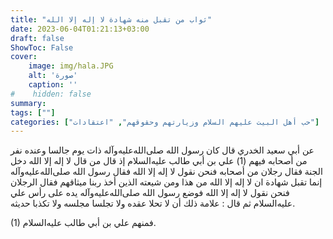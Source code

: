 ```yaml
---
title: "ثواب من تقبل منه شهادة لا إله إلا الله"
date: 2023-06-04T01:21:13+03:00
draft: false
ShowToc: False
cover:
    image: img/hala.JPG
    alt: 'صورة'
    caption: ''
#    hidden: false
summary: 
tags: [""]
categories: ["حب أهل البيت عليهم السلام وزيارتهم وحقوقهم", "اعتقادات"]
---
```

عن أبي سعيد الخدري قال كان رسول الله صلى‌الله‌عليه‌وآله
ذات يوم جالسا وعنده نفر من أصحابه فيهم (1) علي بن أبي طالب عليه‌السلام
إذ قال من قال لا إله إلا الله دخل الجنة فقال رجلان من أصحابه فنحن
نقول لا إله إلا الله فقال رسول الله صلى‌الله‌عليه‌وآله إنما تقبل شهادة ان لا إله إلا
الله من هذا ومن شيعته الذين أخذ ربنا ميثاقهم فقال الرجلان فنحن نقول
لا إله إلا الله فوضع رسول الله صلى‌الله‌عليه‌وآله يده على رأس علي عليه‌السلام ثم قال : علامة
ذلك أن لا تحلا عقده ولا تجلسا مجلسه ولا تكذبا حديثه.

(1) فمنهم علي بن أبي طالب عليه‌السلام.